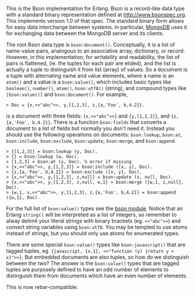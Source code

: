 This is the Bson implementation for Erlang. Bson is a record-like data type with a standard binary representation defined at <http://www.bsonspec.org>. This implements version 1.0 of that spec. The standard binary form allows for easy data interchange between systems. In particular, [MongoDB](http://www.mongodb.org) uses it for exchanging data between the MongoDB server and its clients.

The root Bson data type is `bson:document()`. Conceptually, it is a list of name-value pairs, analogous to an associative array, dictionary, or record. However, in this implementation, for writability and readability, the list of pairs is flattened, (ie. the tuples for each pair are elided), and the list is actually a tuple to distinguish it from list (array) of values. So a document is a tuple with alternating name and value elements, where a name is an `atom()` and a value is a `bson:value()`, which includes basic types like `boolean()`, `number()`, `atom()`, `bson:utf8()` (string), and compound types like `[bson:value()]` and `bson:document()`. For example,

	> Doc = {x,<<"abc">>, y,[1,2,3], z,{a,'Foo', b,4.2}}.

is a document with three fields: `{x,<<"abc">>}` and `{y,[1,2,3]}`, and `{z,{a,'Foo', b,4.2}}`. There is a function `bson:fields` that converts a document to a list of fields but normally you don't need it. Instead you should use the following operations on documents: `bson:lookup`, `bson:at`, `bson:include`, `bson:exclude`, `bson:update`, `bson:merge`, and `bson:append`.

	> {[1,2,3]} = bson:lookup (y, Doc).
	> {} = bson:lookup (w, Doc).
	> [1,2,3] = bson:at (y, Doc). % error if missing
	> {x,<<"abc">>, y,[1,2,3]} = bson:include ([x, y], Doc).
	> {z,{a,'Foo', b,4.2}} = bson:exclude ([x, y], Doc).
	> {x,<<"abc">>, y,[1,2,3], z,null} = bson:update (z, null, Doc).
	> {x,<<"abc">>, y,[1,2,3], z,null, w,1} = bson:merge ({w,1, z,null}, Doc).
	> {w,1, x,<<"abc">>, y,[1,2,3], z,{a,'Foo', b,4.2}} = bson:append ({w,1}, Doc).

For the full list of `bson:value()` types see the [bson module](http://github.com/TonyGen/bson-erlang/blob/master/src/bson.erl). Notice that an Erlang `string()` will be interpreted as a list of integers, so remember to alway delimit your literal strings with binary brackets (eg. `<<"abc">>`) and convert string variables using `bson:utf8`. You may be tempted to use atoms instead of strings, but you should only use atoms for enumerated types.

There are some special `bson:value()` types like `bson:javascript()` that are tagged tuples, eg. `{javascript, {x,1}, <<"function (y) {return y + x}">>}`. But embedded documents are also tuples, so how do we distinguish between the two? The answer is the `bson:value()` types that are tagged tuples are purposely defined to have an odd number of elements to distinguish them from documents which have an even number of elements.

This is now rebar-compatible.
